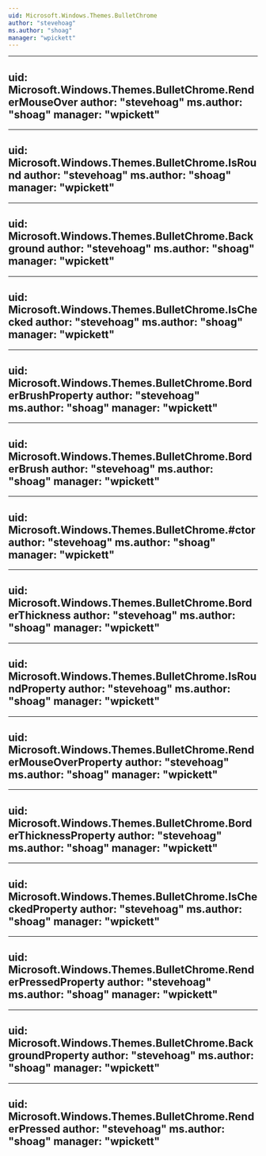 ```yaml
---
uid: Microsoft.Windows.Themes.BulletChrome
author: "stevehoag"
ms.author: "shoag"
manager: "wpickett"
---
```


---
uid: Microsoft.Windows.Themes.BulletChrome.RenderMouseOver
author: "stevehoag"
ms.author: "shoag"
manager: "wpickett"
---

---
uid: Microsoft.Windows.Themes.BulletChrome.IsRound
author: "stevehoag"
ms.author: "shoag"
manager: "wpickett"
---

---
uid: Microsoft.Windows.Themes.BulletChrome.Background
author: "stevehoag"
ms.author: "shoag"
manager: "wpickett"
---

---
uid: Microsoft.Windows.Themes.BulletChrome.IsChecked
author: "stevehoag"
ms.author: "shoag"
manager: "wpickett"
---

---
uid: Microsoft.Windows.Themes.BulletChrome.BorderBrushProperty
author: "stevehoag"
ms.author: "shoag"
manager: "wpickett"
---

---
uid: Microsoft.Windows.Themes.BulletChrome.BorderBrush
author: "stevehoag"
ms.author: "shoag"
manager: "wpickett"
---

---
uid: Microsoft.Windows.Themes.BulletChrome.#ctor
author: "stevehoag"
ms.author: "shoag"
manager: "wpickett"
---

---
uid: Microsoft.Windows.Themes.BulletChrome.BorderThickness
author: "stevehoag"
ms.author: "shoag"
manager: "wpickett"
---

---
uid: Microsoft.Windows.Themes.BulletChrome.IsRoundProperty
author: "stevehoag"
ms.author: "shoag"
manager: "wpickett"
---

---
uid: Microsoft.Windows.Themes.BulletChrome.RenderMouseOverProperty
author: "stevehoag"
ms.author: "shoag"
manager: "wpickett"
---

---
uid: Microsoft.Windows.Themes.BulletChrome.BorderThicknessProperty
author: "stevehoag"
ms.author: "shoag"
manager: "wpickett"
---

---
uid: Microsoft.Windows.Themes.BulletChrome.IsCheckedProperty
author: "stevehoag"
ms.author: "shoag"
manager: "wpickett"
---

---
uid: Microsoft.Windows.Themes.BulletChrome.RenderPressedProperty
author: "stevehoag"
ms.author: "shoag"
manager: "wpickett"
---

---
uid: Microsoft.Windows.Themes.BulletChrome.BackgroundProperty
author: "stevehoag"
ms.author: "shoag"
manager: "wpickett"
---

---
uid: Microsoft.Windows.Themes.BulletChrome.RenderPressed
author: "stevehoag"
ms.author: "shoag"
manager: "wpickett"
---
